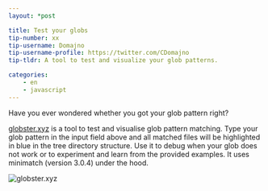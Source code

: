 ```yaml
---
layout: *post

title: Test your globs
tip-number: xx
tip-username: Domajno
tip-username-profile: https://twitter.com/CDomajno
tip-tldr: A tool to test and visualize your glob patterns.

categories:
    - en
    - javascript
---
```


Have you ever wondered whether you got your glob pattern right?


[globster.xyz](globster.xyz) is a tool to test and visualise glob pattern matching.
Type your glob pattern in the input field above and all matched files
will be highlighted in blue in the tree directory structure. Use it
to debug when your glob does not work or to experiment and learn from
the provided examples. It uses minimatch (version 3.0.4) under the hood.

![globster.xyz](https://globster.xyz/globsterfb.png)
